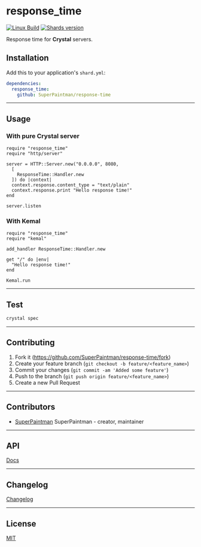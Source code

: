 # response\_time

[![Linux Build][travis-image]][travis-url]
[![Shards version][shards-image]][shards-url]


Response time for **Crystal** servers.


## Installation

Add this to your application's `shard.yml`:

```yaml
dependencies:
  response_time:
    github: SuperPaintman/response-time
```


--------------------------------------------------------------------------------

## Usage
### With pure Crystal server

```crystal
require "response_time"
require "http/server"

server = HTTP::Server.new("0.0.0.0", 8080,
  [
    ResponseTime::Handler.new
  ]) do |context|
  context.response.content_type = "text/plain"
  context.response.print "Hello response time!"
end

server.listen
```

### With Kemal

```crystal
require "response_time"
require "kemal"

add_handler ResponseTime::Handler.new

get "/" do |env|
  "Hello response time!"
end

Kemal.run
```


--------------------------------------------------------------------------------

## Test

```sh
crystal spec
```


--------------------------------------------------------------------------------

## Contributing

1. Fork it (<https://github.com/SuperPaintman/response-time/fork>)
2. Create your feature branch (`git checkout -b feature/<feature_name>`)
3. Commit your changes (`git commit -am 'Added some feature'`)
4. Push to the branch (`git push origin feature/<feature_name>`)
5. Create a new Pull Request


--------------------------------------------------------------------------------

## Contributors

- [SuperPaintman](https://github.com/SuperPaintman) SuperPaintman - creator, maintainer


--------------------------------------------------------------------------------

## API
[Docs][docs-url]


--------------------------------------------------------------------------------

## Changelog
[Changelog][changelog-url]


--------------------------------------------------------------------------------

## License

[MIT][license-url]


[license-url]: LICENSE
[changelog-url]: CHANGELOG.md
[docs-url]: https://superpaintman.github.io/response-time/
[travis-image]: https://img.shields.io/travis/SuperPaintman/response-time/master.svg?label=linux
[travis-url]: https://travis-ci.org/SuperPaintman/response-time
[shards-image]: https://img.shields.io/github/tag/superpaintman/response-time.svg?label=shards
[shards-url]: https://github.com/superpaintman/response-time

